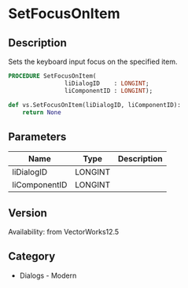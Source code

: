 # SetFocusOnItem

## Description
Sets the keyboard input focus on the specified item.

```pascal
PROCEDURE SetFocusOnItem(
				liDialogID    : LONGINT;
				liComponentID : LONGINT);
```

```python
def vs.SetFocusOnItem(liDialogID, liComponentID):
    return None
```

## Parameters
|Name|Type|Description|
|---|---|---|
|liDialogID|LONGINT|   |
|liComponentID|LONGINT|   |

## Version
Availability: from VectorWorks12.5

## Category
* Dialogs - Modern

